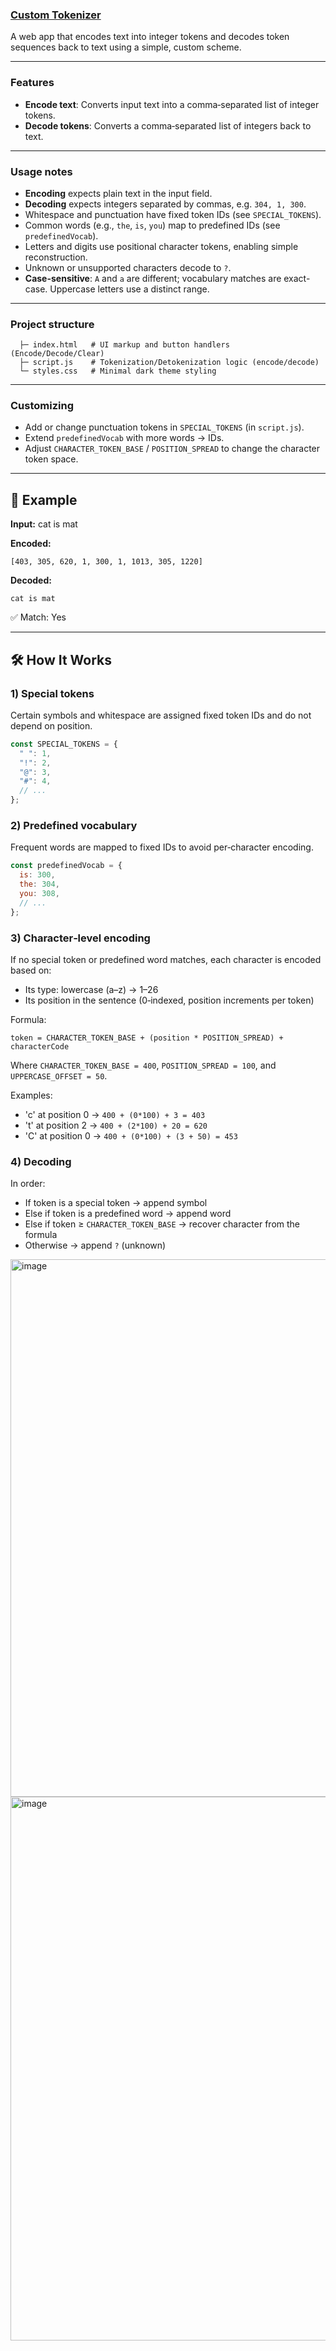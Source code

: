 ### [Custom Tokenizer](https://custom-tokenizer-chaicode.vercel.app/)

A web app that encodes text into integer tokens and decodes token sequences back to text using a simple, custom scheme.

---

### Features
- **Encode text**: Converts input text into a comma‑separated list of integer tokens.
- **Decode tokens**: Converts a comma‑separated list of integers back to text.
---


### Usage notes
- **Encoding** expects plain text in the input field.
- **Decoding** expects integers separated by commas, e.g. `304, 1, 300`.
- Whitespace and punctuation have fixed token IDs (see `SPECIAL_TOKENS`).
- Common words (e.g., `the`, `is`, `you`) map to predefined IDs (see `predefinedVocab`).
- Letters and digits use positional character tokens, enabling simple reconstruction.
- Unknown or unsupported characters decode to `?`.
- **Case-sensitive**: `A` and `a` are different; vocabulary matches are exact-case. Uppercase letters use a distinct range.

---

### Project structure
```
  ├─ index.html   # UI markup and button handlers (Encode/Decode/Clear)
  ├─ script.js    # Tokenization/Detokenization logic (encode/decode)
  └─ styles.css   # Minimal dark theme styling
```

---

### Customizing
- Add or change punctuation tokens in `SPECIAL_TOKENS` (in `script.js`).
- Extend `predefinedVocab` with more words → IDs.
- Adjust `CHARACTER_TOKEN_BASE` / `POSITION_SPREAD` to change the character token space.

---


## 🧪 Example

**Input:**
cat is mat

**Encoded:**
```text
[403, 305, 620, 1, 300, 1, 1013, 305, 1220]
```

**Decoded:**
```text
cat is mat
```

✅ Match: Yes

---

## 🛠️ How It Works

### 1) Special tokens
Certain symbols and whitespace are assigned fixed token IDs and do not depend on position.

```js
const SPECIAL_TOKENS = {
  " ": 1,
  "!": 2,
  "@": 3,
  "#": 4,
  // ...
};
```

### 2) Predefined vocabulary
Frequent words are mapped to fixed IDs to avoid per‑character encoding.

```js
const predefinedVocab = {
  is: 300,
  the: 304,
  you: 308,
  // ...
};
```

### 3) Character‑level encoding
If no special token or predefined word matches, each character is encoded based on:
- Its type: lowercase (a–z) → 1–26
- Its position in the sentence (0‑indexed, position increments per token)

Formula:
```text
token = CHARACTER_TOKEN_BASE + (position * POSITION_SPREAD) + characterCode
```
Where `CHARACTER_TOKEN_BASE = 400`, `POSITION_SPREAD = 100`, and `UPPERCASE_OFFSET = 50`.

Examples:
- 'c' at position 0 → `400 + (0*100) + 3 = 403`
- 't' at position 2 → `400 + (2*100) + 20 = 620`
- 'C' at position 0 → `400 + (0*100) + (3 + 50) = 453`

### 4) Decoding
In order:
- If token is a special token → append symbol
- Else if token is a predefined word → append word
- Else if token ≥ `CHARACTER_TOKEN_BASE` → recover character from the formula
- Otherwise → append `?` (unknown)



<img width="1916" height="860" alt="image" src="https://github.com/user-attachments/assets/6e5c6c0e-9f86-449e-ab4e-a2b2664a3ceb" />


<img width="1915" height="870" alt="image" src="https://github.com/user-attachments/assets/3a52bac7-4555-418f-8aec-02c685e3b626" />


